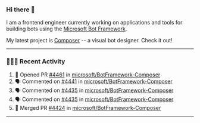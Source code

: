 ### Hi there 👋

I am a frontend engineer currently working on applications and tools for building bots using the [Microsoft Bot Framework](https://dev.botframework.com/).

My latest project is [Composer](https://github.com/microsoft/BotFramework-Composer) -- a visual bot designer. Check it out!

---

### 👨🏻‍💻 Recent Activity

<!--START_SECTION:activity-->
1. 💪 Opened PR [#4461](https://github.com/microsoft/BotFramework-Composer/pull/4461) in [microsoft/BotFramework-Composer](https://github.com/microsoft/BotFramework-Composer)
2. 🗣 Commented on [#4441](https://github.com/microsoft/BotFramework-Composer/issues/4441) in [microsoft/BotFramework-Composer](https://github.com/microsoft/BotFramework-Composer)
3. 🗣 Commented on [#4435](https://github.com/microsoft/BotFramework-Composer/issues/4435) in [microsoft/BotFramework-Composer](https://github.com/microsoft/BotFramework-Composer)
4. 🗣 Commented on [#4435](https://github.com/microsoft/BotFramework-Composer/issues/4435) in [microsoft/BotFramework-Composer](https://github.com/microsoft/BotFramework-Composer)
5. 🎉 Merged PR [#4424](https://github.com/microsoft/BotFramework-Composer/pull/4424) in [microsoft/BotFramework-Composer](https://github.com/microsoft/BotFramework-Composer)
<!--END_SECTION:activity-->

---

<!--
**a-b-r-o-w-n/a-b-r-o-w-n** is a ✨ _special_ ✨ repository because its `README.md` (this file) appears on your GitHub profile.

Here are some ideas to get you started:

- 🔭 I’m currently working on ...
- 🌱 I’m currently learning ...
- 👯 I’m looking to collaborate on ...
- 🤔 I’m looking for help with ...
- 💬 Ask me about ...
- 📫 How to reach me: ...
- 😄 Pronouns: ...
- ⚡ Fun fact: ...
-->
